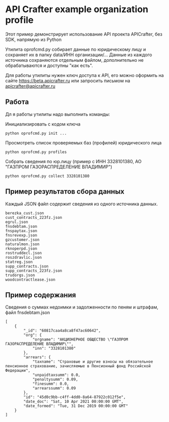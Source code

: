 # API Crafter example organization profile

Этот пример демонстрирует использование API проекта APICrafter, без SDK, напрямую из Python

Утилита oprofcmd.py собирает данные по юридическому лицу и сохраняет их в папку data/ИНН организации/...
Данные из каждого источника сохраняются отдельным файлом, дополнительно не обрабатываются и доступны "как есть".

Для работы утилиты нужен ключ доступа к API, его можно оформить на сайте https://beta.apicrafter.ru или запросить 
письмом на apicrafter@apicrafter.ru 


## Работа

Дл я работы утилиты надо выполнить команды:

Инициализировать с кодом ключа

    python oprofcmd.py init ... 

Просмотреть список проверяемых баз (профилей) юридического лица

    python oprofcmd.py profiles

Собрать сведения по юр.лицу (пример с ИНН 3328101380, АО "ГАЗПРОМ ГАЗОРАСПРЕДЕЛЕНИЕ ВЛАДИМИР")

    python oprofcmd.py collect 3328101380 


## Пример результатов сбора данных
Каждый JSON файл содержит сведения из одного источника данных.

    berezka_cust.json
    cust_contracts_223fz.json
    egrul.json
    fnsdebtam.json
    fnspaytax.json
    fnsrevexp.json
    gzcustomer.json
    naturalmon.json
    rknoperpd.json
    rostruddecl.json
    roszdravlic.json
    statreg.json
    supp_contracts.json
    supp_contracts_223fz.json
    trudorgs.json
    woodcontractlease.json


## Пример содержания

Сведения о суммах недоимки и задолженности по пеням и штрафам, файл fnsdebtam.json

    [
        {
            "_id": "60817caa4a8ca8f47ac60642",
            "org": {
                "orgname": "АКЦИОНЕРНОЕ ОБЩЕСТВО \"ГАЗПРОМ ГАЗОРАСПРЕДЕЛЕНИЕ ВЛАДИМИР\"",
                "inn": "3328101380"
            },
            "arrears": {
                "taxname": "Страховые и другие взносы на обязательное пенсионное страхование, зачисляемые в Пенсионный фонд Российской Федерации",
                "unpaidtaxsumm": 0.0,
                "penaltysumm": 0.09,
                "finesumm": 0.0,
                "arrearssumm": 0.09
            },
            "id": "45d0c9bb-c4ff-4dd0-8a64-87922c012f5e",
            "date_doc": "Sat, 10 Apr 2021 00:00:00 GMT",
            "date_formed": "Tue, 31 Dec 2019 00:00:00 GMT"
        }
    ]

